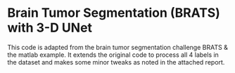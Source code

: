 # Brain Tumor Segmentation (BRATS) with 3-D UNet

This code is adapted from the brain tumor segmentation challenge BRATS & the matlab example. It extends the original code to process all 4 labels in the dataset and makes some minor tweaks as noted in the attached report.

